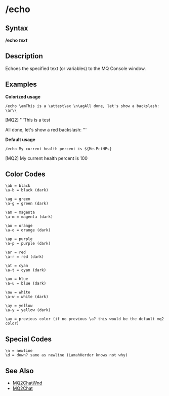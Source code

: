 # /echo

## Syntax

**/echo** _**text**_

## Description

Echoes the specified text \(or variables\) to the MQ Console window.

## Examples

**Colorized usage**

```text
/echo \amThis is a \attest\ax \n\agAll done, let's show a backslash: \ar\\
```

\[MQ2\] '''This is a test

All done, let's show a red backslash: \'''

**Default usage**

```text
/echo My current health percent is ${Me.PctHPs}
```

\[MQ2\] My current health percent is 100

## Color Codes

`\ab = black`  
`\a-b = black (dark)`

`\ag = green`  
`\a-g = green (dark)`

`\am = magenta`  
`\a-m = magenta (dark)`

`\ao = orange`  
`\a-o = orange (dark)`

`\ap = purple`  
`\a-p = purple (dark)`

`\ar = red`  
`\a-r = red (dark)`

`\at = cyan`  
`\a-t = cyan (dark)`

`\au = blue`  
`\a-u = blue (dark)`

`\aw = white`  
`\a-w = white (dark)`

`\ay = yellow`  
`\a-y = yellow (dark)`

`\ax = previous color (if no previous \a? this would be the default mq2 color)`

## Special Codes

`\n = newline`  
`\d = down? same as newline (LamahHerder knows not why)`

## See Also

* [MQ2ChatWnd](../../plugins/core-plugins/mq2chatwnd/)
* [MQ2Chat](../../plugins/core-plugins/mq2chat.md)


